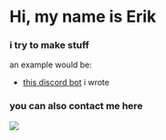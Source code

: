 # Hi, my name is Erik

### i try to make stuff

an example would be:
- [this discord bot](https://github.com/ItsGamerik/get-img) i wrote

### you can also contact me here
![](https://img.shields.io/badge/Discord-gamerik-blue)
